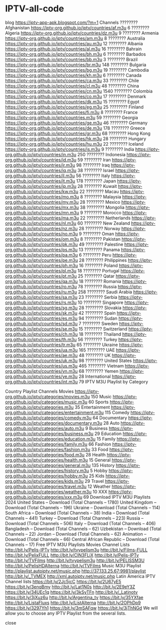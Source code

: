 # IPTV-all-code
blog 
https://iptv-app-apk.blogspot.com/?m=1
	Channels
???????? Afghanistan	https://iptv-org.github.io/iptv/countries/af.m3u	6
????????Algeria	https://iptv-org.github.io/iptv/countries/dz.m3u	9
???????? Armenia	https://iptv-org.github.io/iptv/countries/am.m3u	8
???????? Australia	https://iptv-org.github.io/iptv/countries/au.m3u	12
???????? Albania	https://iptv-org.github.io/iptv/countries/al.m3u	16
???????? Bahrain	https://iptv-org.github.io/iptv/countries/bh.m3u	6
???????? Barbados	https://iptv-org.github.io/iptv/countries/bb.m3u	3
???????? Brazil	https://iptv-org.github.io/iptv/countries/br.m3u	148
???????? Bulgaria	https://iptv-org.github.io/iptv/countries/bg.m3u	19
???????? Cambodia	https://iptv-org.github.io/iptv/countries/kh.m3u	6
???????? Canada	https://iptv-org.github.io/iptv/countries/ca.m3u	33
???????? Chile	https://iptv-org.github.io/iptv/countries/cl.m3u	48
???????? China	https://iptv-org.github.io/iptv/countries/cn.m3u	1540
???????? Colombia	https://iptv-org.github.io/iptv/countries/co.m3u	17
???????? Denmark	https://iptv-org.github.io/iptv/countries/dk.m3u	15
???????? Egypt	https://iptv-org.github.io/iptv/countries/eg.m3u	25
???????? Finland	https://iptv-org.github.io/iptv/countries/fi.m3u	8
???????? France	https://iptv-org.github.io/iptv/countries.m3u	59
???????? Georgia	https://iptv-org.github.io/iptv/countries/ge.m3u	46
???????? Germany	https://iptv-org.github.io/iptv/countries/de.m3u	178
???????? Greece	https://iptv-org.github.io/iptv/countries/gr.m3u	68
???????? Hong Kong	https://iptv-org.github.io/iptv/countries/hk.m3u	28
???????? Hungary	https://iptv-org.github.io/iptv/countries/hu.m3u	22
???????? Iceland	https://iptv-org.github.io/iptv/countries/is.m3u	9
???????? India	https://iptv-org.github.io/iptv/countries/in.m3u	250
???????? Indonesia	https://iptv-org.github.io/iptv/countries/id.m3u	59
???????? Iran	https://iptv-org.github.io/iptv/countries/ir.m3u	98
???????? Iraq	https://iptv-org.github.io/iptv/countries/iq.m3u	38
???????? Israel	https://iptv-org.github.io/iptv/countries/il.m3u	56
???????? Italy	https://iptv-org.github.io/iptv/countries/it.m3u	178
???????? Japan	https://iptv-org.github.io/iptv/countries/jp.m3u	28
???????? Kuwait	https://iptv-org.github.io/iptv/countries/kw.m3u	22
???????? Macau	https://iptv-org.github.io/iptv/countries/mo.m3u	8
???????? Malaysia	https://iptv-org.github.io/iptv/countries/my.m3u	28
???????? Mexico	https://iptv-org.github.io/iptv/countries/mx.m3u	38
???????? Mongolia	https://iptv-org.github.io/iptv/countries/mn.m3u	9
???????? Morocco	https://iptv-org.github.io/iptv/countries/ma.m3u	22
???????? Netherlands	https://iptv-org.github.io/iptv/countries/nl.m3u	60
???????? New Zealand	https://iptv-org.github.io/iptv/countries/nz.m3u	28
???????? Norway	https://iptv-org.github.io/iptv/countries/no.m3u	9
???????? Oman	https://iptv-org.github.io/iptv/countries/om.m3u	8
???????? Pakistan	https://iptv-org.github.io/iptv/countries/pk.m3u	49
???????? Palestine	https://iptv-org.github.io/iptv/countries/ps.m3u	13
???????? Panama	https://iptv-org.github.io/iptv/countries/pa.m3u	6
???????? Peru	https://iptv-org.github.io/iptv/countries/pe.m3u	28
???????? Philippines	https://iptv-org.github.io/iptv/countries/ph.m3u	16
???????? Poland	https://iptv-org.github.io/iptv/countries/pl.m3u	18
???????? Portugal	https://iptv-org.github.io/iptv/countries/pt.m3u	25
???????? Qatar	https://iptv-org.github.io/iptv/countries/qa.m3u	18
???????? Romania	https://iptv-org.github.io/iptv/countries/ro.m3u	78
???????? Russia	https://iptv-org.github.io/iptv/countries/ru.m3u	258
???????? Saudi Arabia	https://iptv-org.github.io/iptv/countries/sa.m3u	23
???????? Serbia	https://iptv-org.github.io/iptv/countries/rs.m3u	10
???????? Singapore	https://iptv-org.github.io/iptv/countries/sg.m3u	28
???????? Slovakia	https://iptv-org.github.io/iptv/countries/sk.m3u	42
???????? Spain	https://iptv-org.github.io/iptv/countries/es.m3u	94
???????? Sudan	https://iptv-org.github.io/iptv/countries/sd.m3u	7
???????? Sweden	https://iptv-org.github.io/iptv/countries/se.m3u	15
???????? Switzerland	https://iptv-org.github.io/iptv/countries/ch.m3u	18
???????? Thailand	https://iptv-org.github.io/iptv/countries/th.m3u	56
???????? Turkey	https://iptv-org.github.io/iptv/countries/tr.m3u	65
???????? Ukraine	https://iptv-org.github.io/iptv/countries/ua.m3u	165
???????? UAE	https://iptv-org.github.io/iptv/countries/ae.m3u	48
???????? UK	https://iptv-org.github.io/iptv/countries/uk.m3u	98
???????? United States	https://iptv-org.github.io/iptv/countries/us.m3u	465
???????? Vietnam	https://iptv-org.github.io/iptv/countries/vn.m3u	68
???????? Yemen	https://iptv-org.github.io/iptv/countries/ye.m3u	28
International	https://iptv-org.github.io/iptv/countries/int.m3u	79
IPTV M3U Playlist by Category

Country	Playlist	Channels
Movies	https://iptv-org.github.io/iptv/categories/movies.m3u	150
Music	https://iptv-org.github.io/iptv/categories/music.m3u	60
Sports	https://iptv-org.github.io/iptv/categories.m3u	35
Entertainment	https://iptv-org.github.io/iptv/categories/entertainment.m3u	115
Comedy	https://iptv-org.github.io/iptv/categories/comedy.m3u	64
Documentary	https://iptv-org.github.io/iptv/categories/documentary.m3u	28
Auto	https://iptv-org.github.io/iptv/categories/auto.m3u	9
Business	https://iptv-org.github.io/iptv/categories/business.m3u	29
Education	https://iptv-org.github.io/iptv/categories/education.m3u	15
Family	https://iptv-org.github.io/iptv/categories/family.m3u	66
Fashion	https://iptv-org.github.io/iptv/categories/fashion.m3u	33
Food	https://iptv-org.github.io/iptv/categories/food.m3u	28
Health	https://iptv-org.github.io/iptv/categories/health.m3u	15
General	https://iptv-org.github.io/iptv/categories/general.m3u	135
History	https://iptv-org.github.io/iptv/categories/history.m3u	5
Hobby	https://iptv-org.github.io/iptv/categories/hobby.m3u	25
Kids	https://iptv-org.github.io/iptv/categories/kids.m3u	29
Travel	https://iptv-org.github.io/iptv/categories/travel.m3u	12
Weather	https://iptv-org.github.io/iptv/categories/weather.m3u	10
XXX	https://iptv-org.github.io/iptv/categories/xxx.m3u	69
Download IPTV M3U Playlists 2024
United States – Download (Total Channels – 1780)
United Kingdom – Download (Total Channels – 196)
Ukraine – Download (Total Channels – 114)
South Africa – Download (Total Channels – 38)
India – Download (Total Channels – 441)
Turkey – Download (Total Channels – 223)
Russia – Download (Total Channels – 506)
Italy – Download (Total Channels – 406)
Bangladesh – Download (Total Channels – 62)
Uzbekistan – Download (Total Channels – 22)
Jordan – Download (Total Channels – 62)
Animation – Download (Total Channels – 66)
Central African Republic – Download (Total Channels – 17)
Free IPTV M3U Playlists
Movies Channel Lists
http://bit.ly/Pelis-IPTv
http://bit.ly/tvypelism3u
http://bit.ly/Films-FULL
http://bit.ly/PelixFULL
http://bit.ly/CIN3FLiX
http://bit.ly/Pelis-IPTv
http://bit.ly/TVFilms
http://bit.ly/tvypelism3u
http://bit.ly/PELISSM3U
http://bit.ly/PelisHDAlterna
http://bit.ly/TVFilms
Music M3U Playlist
http://playlist.autoiptv.net/music.php
http://37.133.25.67:9981/playlist
http://bit.ly/_TVMEX
http://xml.autoiptv.net/music.php
Latin America IPTV Channel lists
https://bit.ly/2Jc5jcC
https://bit.ly/2U67yE5
https://bit.ly/3enqBmy
http://bit.ly/Lat1N0s
http://bit.ly/2E9eY3Z
https://bit.ly/34UEc1q
https://bit.ly/3kSyTFn
http://bit.ly/_Latinotv
https://bit.ly/3jXuz6u
http://bit.ly/Argentina_tv
https://bit.ly/35YXfae
http://bit.ly/ListaFluxs
http://bit.ly/ListAlterna
http://bit.ly/2OPhDp9
https://bit.ly/3297Yh1
https://bit.ly/3mSAFqw
https://bit.ly/3jThNGd
We will allow you to choose any IPTV Playlist from the several lists.





close
